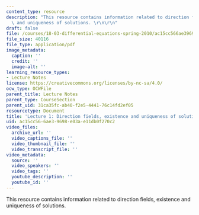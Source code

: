 ```yaml
---
content_type: resource
description: "This resource contains information related to direction fields, existence\
  \ and uniqueness of solutions. \r\n\r\n"
draft: false
file: /courses/18-03-differential-equations-spring-2010/ac15cc566ae39698e03ae11db0f270c2_MIT18_03S10_c01.pdf
file_size: 40116
file_type: application/pdf
image_metadata:
  caption: ''
  credit: ''
  image-alt: ''
learning_resource_types:
- Lecture Notes
license: https://creativecommons.org/licenses/by-nc-sa/4.0/
ocw_type: OCWFile
parent_title: Lecture Notes
parent_type: CourseSection
parent_uid: 31ca35fc-ab40-f2e5-4441-76c14fd2ef05
resourcetype: Document
title: 'Lecture 1: Direction fields, existence and uniqueness of solutions'
uid: ac15cc56-6ae3-9698-e03a-e11db0f270c2
video_files:
  archive_url: ''
  video_captions_file: ''
  video_thumbnail_file: ''
  video_transcript_file: ''
video_metadata:
  source: ''
  video_speakers: ''
  video_tags: ''
  youtube_description: ''
  youtube_id: ''
---
```

This resource contains information related to direction fields, existence and uniqueness of solutions.